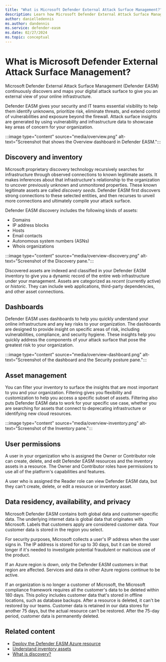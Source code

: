 ```yaml
---
title: "What is Microsoft Defender External Attack Surface Management?"
description: Learn how Microsoft Defender External Attack Surface Management (Defender EASM) continuously discovers and maps your digital attack surface to give you an external view of your online infrastructure.
author: danielledennis
ms.author: dandennis
ms.service: defender-easm
ms.date: 02/27/2024
ms.topic: conceptual
---
```


# What is Microsoft Defender External Attack Surface Management?

Microsoft Defender External Attack Surface Management (Defender EASM) continuously discovers and maps your digital attack surface to give you an external view of your online infrastructure.

Defender EASM gives your security and IT teams essential visibility to help them identify unknowns, prioritize risk, eliminate threats, and extend control of vulnerabilities and exposure beyond the firewall. Attack surface insights are generated by using vulnerability and infrastructure data to showcase key areas of concern for your organization.

:::image type="content" source="media/overview.png" alt-text="Screenshot that shows the Overview dashboard in Defender EASM.":::

## Discovery and inventory

Microsoft proprietary discovery technology recursively searches for infrastructure through observed connections to known legitimate assets. It makes inferences about that infrastructure's relationship to the organization to uncover previously unknown and unmonitored properties. These known legitimate assets are called *discovery seeds*. Defender EASM first discovers strong connections to these selected entities, and then recurses to unveil more connections and ultimately compile your attack surface.

Defender EASM discovery includes the following kinds of assets:

- Domains
- IP address blocks
- Hosts
- Email contacts
- Autonomous system numbers (ASNs)
- Whois organizations

:::image type="content" source="media/overview-discovery.png" alt-text="Screenshot of the Discovery pane.":::

Discovered assets are indexed and classified in your Defender EASM inventory to give you a dynamic record of the entire web infrastructure under your management. Assets are categorized as *recent* (currently active) or *historic*. They can include web applications, third-party dependencies, and other asset connections.

## Dashboards

Defender EASM uses dashboards to help you quickly understand your online infrastructure and any key risks to your organization. The dashboards are designed to provide insight on specific areas of risk, including vulnerabilities, compliance, and security hygiene. These insights help you quickly address the components of your attack surface that pose the greatest risk to your organization.

:::image type="content" source="media/overview-dashboard.png" alt-text="Screenshot of the dashboard and the Security posture pane.":::

## Asset management

You can filter your inventory to surface the insights that are most important to you and your organization. Filtering gives you flexibility and customization to help you access a specific subset of assets. Filtering also puts Defender EASM data to work for your specific use case, whether you are searching for assets that connect to deprecating infrastructure or identifying new cloud resources.

:::image type="content" source="media/overview-inventory.png" alt-text="Screenshot of the Inventory pane.":::

## User permissions

A user in your organization who is assigned the Owner or Contributor role can create, delete, and edit Defender EASM resources and the inventory assets in a resource. The Owner and Contributor roles have permissions to use all of the platform's capabilities and features.

A user who is assigned the Reader role can view Defender EASM data, but they can't create, delete, or edit a resource or inventory asset.  

## Data residency, availability, and privacy

Microsoft Defender EASM contains both global data and customer-specific data. The underlying internet data is global data that originates with Microsoft. Labels that customers apply are considered customer data. Your customer data is stored in the region you select.

For security purposes, Microsoft collects a user's IP address when the user signs in. The IP address is stored for up to 30 days, but it can be stored longer if it's needed to investigate potential fraudulent or malicious use of the product.

If an Azure region is down, only the Defender EASM customers in that region are affected. Services and data in other Azure regions continue to be active.

If an organization is no longer a customer of Microsoft, the Microsoft compliance framework requires all the customer's data to be deleted within 180 days. This policy includes customer data that's stored in offline locations, such as database backups. After a resource is deleted, it can't be restored by our teams. Customer data is retained in our data stores for another 75 days, but the actual resource can't be restored. After the 75-day period, customer data is permanently deleted.  

## Related content

- [Deploy the Defender EASM Azure resource](deploying-the-defender-easm-azure-resource.md)
- [Understand inventory assets](understanding-inventory-assets.md)
- [What is discovery?](what-is-discovery.md)
